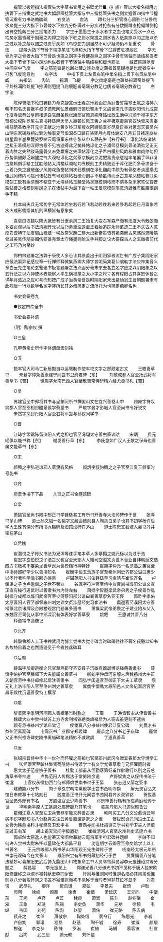 <!-- { "loadSidebar": true } -->
　　撮管以拨镫指法撮管头大字草书宜用之书壁尤佳■〈扌族〉管以大指名指用力执管下三指攅之就地书大幅屏障捻管大指与中三指捻管头书之侧立握管四指中节握管沉重有力书诰勅牓疏
　　右变法
　　血法
　　蹲七分三折管直心圆驻七分卧倒水聚提三分大指下节骨竦水下捺九分卧满过十分疾过抢各有分数圆蹲直抢偏蹲侧抢出锋空抢衂三分三摇笔杀力
　　字生于墨墨生于水水者字之血也笔尖受水一点已枯矣水墨皆藏于副毫之内蹲之则水下驻之则水聚提之则水皆入纸矣捺以匀之抢以杀之过以补之衂以圆之过贵乎疾如飞鸟惊蛇力到自然不可少凝滞仍不复重改
　　骨法
　　提竦大指下节骨下端提尾驻飞纵和大指下节骨下臼蹲首驻捺衂过
　　字无骨为字之骨者大指下节骨是也提之则字中骨健矣纵之则字中骨有转轴而活络矣提者大指下节骨下端小疎动也纵者骨下节转轴中筋络稍和缓也筋法
　　藏首尾蹲抢度中间空中飞度
　　字之筋笔锋是也断处藏之连处度之藏者首尾蹲抢是也度者空中打势飞度笔意也
　　右字法
　　中指下贯上左贯右笔中柔名指上贯下右贯左笔中衂
　　右指法
　　肉法
　　捺满　飞提
　　字之肉笔毫是也疎处捺满宻处提飞平处捺满险处提飞捺满则肥提飞则痩肥者毫端分数足也痩者毫端分数省也
　　右字法

　　陈绎曽法书论曰锺繇力命克捷宣示王羲之乐毅画赞黄庭告誓霜寒王献之洛神六朝不知名氏曹娥羊叔子遗教陶弘景瘗鹤旧馆坛智永千文虞世南孔子庙欧阳询九成宫化度寺虞恭公皇甫禇遂良哀册圣教张旭郎官颜真卿麻姑坛放生池中兴颂干禄字东方赞栁公权陀罗尼右真书锺繇丙舍吴人嬴顿长风王羲之兰亭极寒毒熟官奴映雪来禽奉橘慈荫圣教序开元寺王献之地黄岁终卫军授衣阿姨鹅羣岁尽夏日奉对思恋天寳吴兴山阴东家转胜相过鹅边触事夏节恨深炙□礜石骆驿月内尊体谢安八月五日褚遂良枯树星霜李邕岳麓娑罗树云麾将军东林寺张从申玄静先生【右行书】　淳化法帖诸帖之祖王着模刻深得古意不见古迹得此足矣綘帖淳化之子潘师旦模刻骨法清劲足正王着肉胜之失然驳马露骨又未免羸瘠之失潭帖淳化之子希白模刻风韵和雅血肉停匀但形势俱圆颇乏峭健之气大观帖淳化之弟蔡京模刻京沈酣富贵恣意粗率笔偏手纵非复古意赖刻手精工犹胜他帖太清楼续阁帖刘焘模刻工夫精致亚于淳化肥而多骨求备于上着乃失之麄硬遂少风韵戏鱼堂帖刘次荘模刻在淳化翻刻中颇为有骨格者淡墨搨尤佳武冈修内司福州诸帖皆有可观鼎帖石硬而刻手不精虽博而乏古意星凤楼帖曹□冕模刻工致有余清而不秾亚于太清续帖玉麟堂帖吴琚模刻秾而不清多杂米家笔仗寳晋斋帖曹之格模刻星凤之子在诸帖中为最下百一帖王曼庆模刻笔意清遒雅有胜趣恨刻手不精

　　杜本曰夫兵无常势字无常体若坐若行若飞若动若徃若来若卧若起若日月垂象若水火成形倘悟其机则纵横皆有意象矣

　　袁裒曰汉魏以降大抵皆有分隶余风二王始复大变右军森严而有法度大令散朗而多姿贞观以后书法清婉开元以后乃务重浊逮至王着始追踪永师逺迹二王不失古人意度君谟特守法度眉山豫章一埽故常米薛二蔡大出新竒虽皆有祖袭而古风荡然思陵筋骨过美吴传朋姿媚伤妍姜尧章太守绳墨则贻叉手并脚之议大要探古人之玄微极前代之工巧乃为至妙

　　郑杓曰题署之法弊于唐使人多忌讳其原盖出于阴阳家者流世有广成子集阴阳家应候法纂异记感应章一行禅师释微集燕卿大师字旨明简集葛仙翁勒字法应神集音义章白云先生笔论玄鉴诸书极言题署之法点画分毫末来去各立名字应之以阴阳象之以五行法之以六神使术者能察人平生祸福屋之太小字之尺寸各有程限占其喜怒休咎之详年月逺近之应可考而知按广成子当黄帝世是时阴阳家未出葛仙翁生晋朝题署未有此病唐一行以数学名家字非所长其必僧简定之流所托为也简定燕卿名也

　　书史会要卷九

　　●钦定四库全书

　　书史会要补遗

　　（明）陶宗仪 撰

　　○三皇

　　孔甲黄帝史所作字体谓盘盂刻铭

　　○汉

　　甄丰官大司马亡新居摄自以运膺制作使丰校文字之部颇定古文
　　王瞻善草书
　　朱登字仲条善隶建宁间尝书卫府君碑【东】
　　刘敏成都人官至扬武将军善草书【蜀】
　　谯周字允南巴西人官至散骑常侍研精六经尤善书札【蜀】

　　○吴

　　苏建官至中郎将其书与皇象同所书禅国山文在宜兴善卷山中
　　顾雍字符叹呉郡人官至丞相封醴泉侯学蔡邕书
　　严畯字曼才彭城人官至尚书令好说文
　　朱然字义封丹阳人官至右将军尝与孙权同学书

　　○晋

　　江琼字孟琚陈留济阳人式之祖也官至冯翊太守善虫篆训诂
　　宋炳
　　费元瑶俱以能书称【东】
　　谢发善行草【东】
　　李氏意如广汉人王献之保母也善属文能草书【东】

　　○宋

　　颜腾之字弘道琅邪人草隶有风格
　　颜炳字叔豹腾之之子官至江夏王叅军时号能书

　　○齐

　　庾景休书下下品
　　儿珪之正书金庭馆碑

　　○梁

　　萧挹官至尚书殿中郎正书学锺繇甚工有所书开善寺大法师碑传于世
　　张泽书茅山碑
　　道士孙文韬一名韬字文藏会稽剡县人陶真白弟子也其书初学杨许后学大王殊有深分有所书九锡碑及旧馆坛碑在茅山
　　道士陈懋宣钱塘人尝书丹井铭在茅山

　　○后魏

　　崔濳悦之子传父书法为兄浑等诔手笔本草人多摹搨之姚元标以为过于浩
　　崔宏字玄伯悦之子浩之父也官至天部大人赠司空谥文贞世不替业自非朝廷文诰四方书檄初不妄染尤善草隶为世模楷行押特妙
　　崔简字仲亮一名览浩之弟官至中书侍郎好学少以善书知名
　　崔衡字伯玉浩族子官至秦州刺史齐郡公谥曰惠少以孝行著称学浩书颇亦类焉
　　卢谌范阳人书法锺繇草习索靖与崔悦齐名
　　卢偃谌之子也卢邈偃之子世不替业
　　谷浑字符冲官至侍中仪曹尚书濮阳公谥文宣正直有操行道武时以善隶书为内侍左右
　　萧撝字智遐梁武帝弟秀之子侯景作乱时撝守成都以城归武帝官至少傅蔡阳郡公谥曰襄善草隶名亚王褒
　　郭祚字季佑太原晋阳人官至都督雍州刺史谥文贞涉厯经史习崔浩书
　　窦遵官至濮阳太守善楷篆北京诸牌及台殿楼观宫门题署多遵书
　　萧慨梁武帝弟恢之子建业陷从父入东魏官至司徒从事中郎深沉有体表好学善草隶
　　姚叙
　　王思诚并善八分
　　释道常书造像记

　　○北齐

　　韩毅鲁郡人工正书神武用为博士尝书大觉寺碑当时碑碣往往不著名氏毅以知书名故特自着之也然遗迹见于今者独此碑耳

　　○后周

　　薛温字尼卿道衡之兄官至燕郡守齐安县子沉敏有器局博览经典善隶书
　　薛慎字伯护官至膳部下大夫能属文善草书
　　柳虬字仲盘河东解人后魏扬州大中正入朝官至中书侍郎修起居注善隶书
　　阎弘字匡道官至御正下大夫工草隶
　　泉元礼上洛丰阳人官至洛州刺史善草隶
　　冀儁字僧儁太原阳邑人文帝记室后官至昌乐侯性沉谨善隶特工模写

　　○隋

　　黎景熙字季明河间鄚人善楷篆当时称之
　　王纂
　　王涣皆智永从侄皆善书
　　魏瑗大业中尝书姑苏上方寺舍利塔铭絶类虞禇后为人窃去虽更刻不逮古
　　颜有意书益州学馆庙堂记
　　侯孝真八分书益州使君江夏公碑
　　刘曼才书益州至真观碑
　　韦霈正书广业郡守郑君碑
　　龎恭之八分书老子庙碑
　　龎曽父正书兴福寺碑史陵书禹庙碑笔法精妙不减欧虞
　　丁道真善草

　　○唐

　　张绍宗晋侍中华十一世孙而怀瓘之髙祖也官至邵州武冈令赠宜春郡太守博学工书
　　张怀瓌官至翰林集贤两院侍书侍读学士有文学尤善草隶与兄怀瓘同时者
　　惠文太子范睿宗子善书
　　杜勤工部甫从侄勤落第归甫作醉歌行以别之云总角草书夸神速
　　卢隽范阳人传楷法于堂舅陆彦逺
　　卢野奴隽之从侄传书法于崔邈
　　上官仪永徽初西台侍郎师虞世南书过于王纂
　　张志逊又纂之亚李
　　建勲能八分书
　　刘子皋玄宗朝南熏殿学士尝书西明寺额
　　解无畏官弘文馆日奉敕摹十七帖刻石
　　殷度善正书开元间尝书曲阿县齐乡观钟铭
　　贺拔惎官至员外郎有书名
　　方直温官至少卿善书
　　邓景审善行楷有所临黄庭经传于世
　　华明素平原人工篆周处庙碑额乃其笔也
　　葛蒙丹阳人书迹似颜鲁公
　　瞿倗江夏人官至左卫兵曹叅军能文辞善古隶
　　韩阿买工八分文公愈诗云阿买不识字颇知书八分赵尧夫注云黄鲁直谓是退之之侄
　　贺拔恕贞元间进士工古文尝为韩愈书科斗孝经及卫宏字书
　　曹霸亦能书杜甫诗云学书初学卫夫人但恨无过王右军
　　胡山甫天宝间字极遒劲
　　崔敏清河人官至永州刺史艺邃六书
　　郭卓然太原逸人也能篆天宝间尝摹勒云麾将军李府君碑并题额
　　李融不知何许人尝书太尉朱怀珪墓碑在大都昌平县
　　沈佺期字云卿官至修文馆学士以工书著名
　　王元宗琅邪人所书茅山华阳观王先生碑传于世
　　杨幽经太极元年所书崇元观碑今在大茅山
　　濮阳兴尝有所书归藏初经行于世
　　贾膺福善八分笔法精妙可喜按旧史武后铸九鼎图山川物象命工书人贾膺福薛昌容李元振锺绍京等分题之
　　薛昌容
　　李元振见上
　　郭谦光善八分谦光书初不见称于唐人独宋欧阳修盛称之以谓不减韩蔡史李四家史
　　怀则与惟则同时惟则名浩必其晜弟也惟则以八分著名怀则之书盖不减惟则而初不见称于当时者岂非其位不显乎
　　刘君谔
　　武尽礼
　　柳洋
　　房自谦
　　郑铉
　　李景夫
　　崔倚
　　卢耿
　　郭陶
　　徐岘
　　颜颉
　　徐当
　　崔缙
　　萧延庆
　　王元同
　　牛僧孺
　　王翊
　　卢径
　　卢匡
　　魏庾
　　萧嵩
　　陈升
　　赵冬曦
　　崔漼
　　王象
　　郑琏
　　陈锡
　　李史奂
　　萧华
　　元衲
　　徐顼
　　韦纵
　　韦国
　　刘苑
　　陈沟
　　赵晏
　　萧佑
　　崔元略
　　陈去病
　　裴升之
　　崔倬
　　萧敬宗
　　鞠处信
　　裴令行
　　陈思光
　　李岩
　　卢自劝
　　郭瓘
　　程昂
　　赵惎
　　陶千岩
　　徐寿
　　崔溉
　　颜颙
　　栁遂
　　李克恭
　　陈諌
　　罗洧
　　崔植
　　马纉
　　慕容镐
　　杜宣猷
　　吕向
　　武三思
　　萧元皎
　　刘怀信
